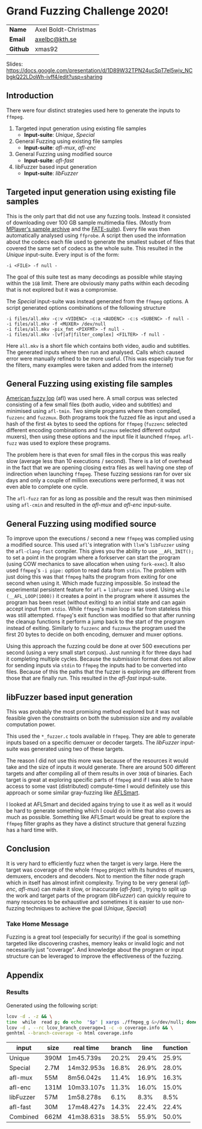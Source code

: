 # Grand Fuzzing Challenge 2020!
| | |
|-|-|
| **Name** |Axel Boldt-Christmas|
| **Email**|axelbc@kth.se       |
|**Github**|xmas92              |

Slides: <https://docs.google.com/presentation/d/1D89W32TPN24ucSpT7el5wjv_NCbgkQ22LDoWh-ivff4/edit?usp=sharing>

## Introduction
There were four distinct strategies used here to generate the inputs to `ffmpeg`. 
 1. Targeted input generation using existing file samples
	 *  **Input-suite**: *Unique*, *Special*
 2. General Fuzzing using existing file samples
	 *  **Input-suite**: *afl-mux*, *afl-enc*
 3. General Fuzzing using modified source
	 *  **Input-suite**: *afl-fast*
 4. libFuzzer based input generation
	 *  **Input-suite**: *libFuzzer*

## Targeted input generation using existing file samples
This is the only part that did not use any fuzzing tools. Instead it consisted of downloading over 100 GB sample multimedia files. (Mostly from [MPlayer's sample archive](http://samples.mplayerhq.hu/) and the [FATE-suite](http://fate.ffmpeg.org/)). Every file was then automatically analysed using `ffprobe`. A script then used the information about the codecs each file used to generate the smallest subset of files that covered the same set of codecs as the whole suite. This resulted in the *Unique* input-suite. Every input is of the form:
```
-i <FILE> -f null -
``` 
The goal of this suite test as many decodings as possible while staying within the `1GB` limit. There are obviously many paths within each decoding that is not explored but it was a compromise.

The *Special* input-suite was instead generated from the `ffmpeg` options. A script generated options combinations of the following structure
```
-i files/all.mkv -c:v <VIDENC> -c:a <AUDENC> -c:s <SUBENC> -f null -
-i files/all.mkv -f <MUXER> /dev/null
-i files/all.mkv -pix_fmt <PIXFMT> -f null -
-i files/all.mkv -[vf|af|filter_complex] <FILTER> -f null -
```
Here `all.mkv` is a short file which contains both video, audio and subtitles.  The generated inputs where then run and analysed. Calls which caused error were manually refined to be more useful. (This was especially true for the filters, many examples were taken and added from the internet)

## General Fuzzing using existing file samples
[American fuzzy lop](https://lcamtuf.coredump.cx/afl/) (afl) was used here. A small corpus was selected consisting of a few small files (both audio, video and subtitles) and minimised using `afl-tmin`.  Two simple programs where then compiled, `fuzzenc` and `fuzzmux`.  Both programs took the fuzzed file as input and used a hash of the first `4k` bytes to seed the options for `ffmpeg` (`fuzzenc` selected different encoding combinations and `fuzzmux` selected different output muxers), then using these options and the input file it launched `ffmpeg`.  `afl-fuzz` was used to explore these programs.

The problem here is that even for small files in the corpus this was really slow (average less than 10 executions / second). There is a lot of overhead in the fact that we are opening closing extra files as well having one step of indirection when launching `ffmpeg`. These fuzzing sessions ran for over six days and only a couple of million executions were performed, it was not even able to complete one cycle. 

The `afl-fuzz` ran for as long as possible and the result was then minimised using `afl-cmin` and resulted in the *afl-mux* and *afl-enc* input-suite.

## General Fuzzing using modified source
To improve upon the executions / second a new `ffmpeg` was complied using a modified source. This used `afl`'s integration with `llvm`'s `libFuzzer` using the `afl-clang-fast` compiler. This gives you the ability to use `__AFL_INIT();` to set a point in the program where a forkserver can start the program (using COW mechanics to save allocation when using `fork-exec`). It also used `ffmpeg`'s `-i pipe:` option to read data from `stdin`.  The problem with just doing this was that `ffmpeg` halts the program from exiting for one second when using it. Which made fuzzing impossible. So instead the experimental persistent feature for `afl` + `libFuzzer` was used. Using `while (__AFL_LOOP(1000))` it creates a point in the program where it assumes the program has been reset (without exiting) to an initial state and can again accept input from `stdio`. While `ffmpeg`'s main loop is far from stateless this was still attempted. `ffmpeg`'s exit function was modified so that after running the cleanup functions it perform a jump back to the start of the program instead of exiting. Similarly to `fuzzenc` and `fuzzmux` the program used the first 20 bytes to decide on both encoding, demuxer and muxer options.

Using this approach the fuzzing could be done at over 500 executions per second (using a very small start corpus). Just running it for three days had it completing multiple cycles. Because the submission format does not allow for sending inputs via `stdin` to `ffmpeg` the inputs had to be converted into files. Because of this the paths that the fuzzer is exploring are different from those that are finally run.  This resulted in the *afl-fast* input-suite.

## libFuzzer based input generation
This was probably the most promising method explored but it was not feasible given the constraints on both the submission size and my available computation power. 

This used the `*_fuzzer.c` tools available in `ffmpeg`. They are able to generate inputs based on a specific demuxer or decoder targets. The *libFuzzer* input-suite was generated using two of these targets. 

The reason I did not use this more was because of the resources it would take and the size of inputs it would generate. There are around 500 different targets and after compiling all of them results in over `30GB` of binaries. Each target is great at exploring specific parts of `ffmpeg` and if I was able to have access to some vast (distributed) compute-time I would definitely use this approach or some similar gray-fuzzing like [AFLSmart](https://github.com/aflsmart/aflsmart). 

I looked at AFLSmart and decided agains trying to use it as well as it would be hard to generate something which I could do in time that also covers as much as possible. Something like AFLSmart would be great to explore the `ffmpeg` filter graphs as they have a distinct structure that general fuzzing has a hard time with.

## Conclusion
It is very hard to efficiently fuzz when the target is very large. Here the target was coverage of the whole `ffmpeg` project with its hundres of muxers, demuxers, encoders and decoders. Not to mention the filter node graph which in itself has almost infinit complexity. Trying to be very general (*afl-enc*, *afl-mux*) can make it slow, or inaccurate (*afl-fast*) , trying to split up the work and  target parts of the program (*libFuzzer*) can quickly require to many resources to be exhaustive and sometimes it is easier to use non-fuzzing techniques to achieve the goal (*Unique*, *Special*)

### Take Home Message
Fuzzing is a great tool (especially for security) if the goal is something targeted like discovering crashes, memory leaks or invalid logic and not necessarily just "coverage". And knowledge about the program or input structure can be leveraged to improve the effectiveness of the fuzzing.

## Appendix

### Results
Generated using the following script:
```bash
lcov -d . -z && \
time  while  read p; do echo  "$p" | xargs ./ffmpeg_g &>/dev/null; done < input.txt && \
lcov -d . --rc lcov_branch_coverage=1 -c -o coverage.info && \
genhtml --branch-coverage -o html coverage.info
```
|   input  | size | real time | branch | line | function |
|---------|------|-----------|--------|------|----------|
| Unique  | 390M | 1m45.739s |  20.2% | 29.4%|    25.9% |
| Special | 2.7M |14m32.953s |  16.8% | 26.9%|    28.0% |
| afl-mux |  55M | 8m56.042s |  11.4% | 16.9%|    16.3% |
| afl-enc | 131M |10m33.107s |  11.3% | 16.0%|    15.0% |
|libFuzzer|  57M | 1m58.278s |   6.1% |  8.3%|     8.5% |
|afl-fast |  30M |17m48.427s |  14.3% | 22.4%|    22.4% |
|Combined | 662M |41m38.631s |  38.5% | 55.9%|    50.0% |

